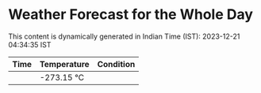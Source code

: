 # Weather Forecast for the Whole Day

This content is dynamically generated in Indian Time (IST): 2023-12-21 04:34:35 IST

| Time | Temperature | Condition |
| --- | --- | --- |
|  | -273.15 °C |   |

